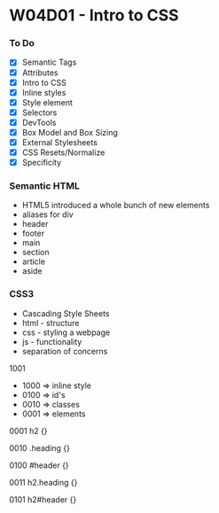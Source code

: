 # W04D01 - Intro to CSS

### To Do
* [x] Semantic Tags
* [x] Attributes
* [x] Intro to CSS
* [x] Inline styles
* [x] Style element
* [x] Selectors
* [x] DevTools
* [x] Box Model and Box Sizing
* [x] External Stylesheets
* [x] CSS Resets/Normalize
* [x] Specificity

### Semantic HTML
* HTML5 introduced a whole bunch of new elements
* aliases for div
* header
* footer
* main
* section
* article
* aside

### CSS3
* Cascading Style Sheets
* html - structure
* css - styling a webpage
* js - functionality
* separation of concerns

1001
- 1000 => inline style
- 0100 => id's
- 0010 => classes
- 0001 => elements

0001
h2 {}

0010
.heading {}

0100
#header {}

0011
h2.heading {}

0101
h2#header {}












